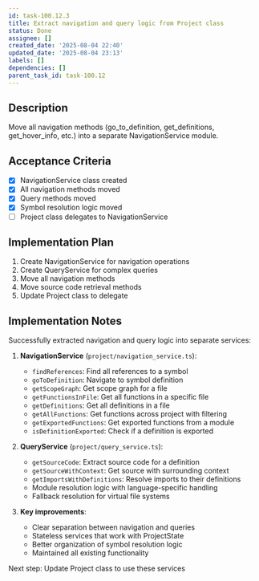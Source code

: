 ```yaml
---
id: task-100.12.3
title: Extract navigation and query logic from Project class
status: Done
assignee: []
created_date: '2025-08-04 22:40'
updated_date: '2025-08-04 23:13'
labels: []
dependencies: []
parent_task_id: task-100.12
---
```


## Description

Move all navigation methods (go_to_definition, get_definitions, get_hover_info, etc.) into a separate NavigationService module.

## Acceptance Criteria

- [x] NavigationService class created
- [x] All navigation methods moved
- [x] Query methods moved
- [x] Symbol resolution logic moved
- [ ] Project class delegates to NavigationService

## Implementation Plan

1. Create NavigationService for navigation operations
2. Create QueryService for complex queries
3. Move all navigation methods
4. Move source code retrieval methods
5. Update Project class to delegate

## Implementation Notes

Successfully extracted navigation and query logic into separate services:

1. **NavigationService** (`project/navigation_service.ts`):
   - `findReferences`: Find all references to a symbol
   - `goToDefinition`: Navigate to symbol definition
   - `getScopeGraph`: Get scope graph for a file
   - `getFunctionsInFile`: Get all functions in a specific file
   - `getDefinitions`: Get all definitions in a file
   - `getAllFunctions`: Get functions across project with filtering
   - `getExportedFunctions`: Get exported functions from a module
   - `isDefinitionExported`: Check if a definition is exported

2. **QueryService** (`project/query_service.ts`):
   - `getSourceCode`: Extract source code for a definition
   - `getSourceWithContext`: Get source with surrounding context
   - `getImportsWithDefinitions`: Resolve imports to their definitions
   - Module resolution logic with language-specific handling
   - Fallback resolution for virtual file systems

3. **Key improvements**:
   - Clear separation between navigation and queries
   - Stateless services that work with ProjectState
   - Better organization of symbol resolution logic
   - Maintained all existing functionality

Next step: Update Project class to use these services
